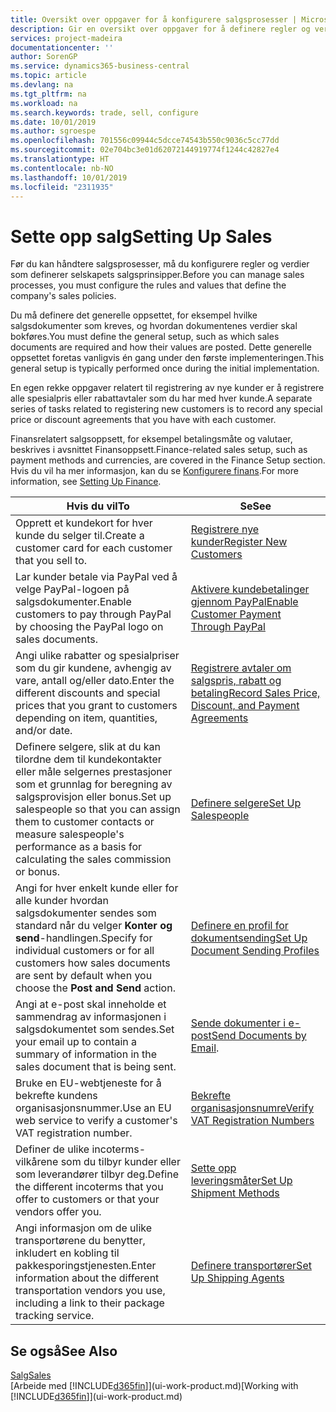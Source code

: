 ```yaml
---
title: Oversikt over oppgaver for å konfigurere salgsprosesser | Microsoft-dokumentasjon
description: Gir en oversikt over oppgaver for å definere regler og verdier som definerer salgsprinsipper og -prosesser.
services: project-madeira
documentationcenter: ''
author: SorenGP
ms.service: dynamics365-business-central
ms.topic: article
ms.devlang: na
ms.tgt_pltfrm: na
ms.workload: na
ms.search.keywords: trade, sell, configure
ms.date: 10/01/2019
ms.author: sgroespe
ms.openlocfilehash: 701556c09944c5dcce74543b550c9036c5cc77dd
ms.sourcegitcommit: 02e704bc3e01d62072144919774f1244c42827e4
ms.translationtype: HT
ms.contentlocale: nb-NO
ms.lasthandoff: 10/01/2019
ms.locfileid: "2311935"
---
```

# <a name="setting-up-sales"></a><span data-ttu-id="e8887-103">Sette opp salg</span><span class="sxs-lookup"><span data-stu-id="e8887-103">Setting Up Sales</span></span>
<span data-ttu-id="e8887-104">Før du kan håndtere salgsprosesser, må du konfigurere regler og verdier som definerer selskapets salgsprinsipper.</span><span class="sxs-lookup"><span data-stu-id="e8887-104">Before you can manage sales processes, you must configure the rules and values that define the company's sales policies.</span></span>

<span data-ttu-id="e8887-105">Du må definere det generelle oppsettet, for eksempel hvilke salgsdokumenter som kreves, og hvordan dokumentenes verdier skal bokføres.</span><span class="sxs-lookup"><span data-stu-id="e8887-105">You must define the general setup, such as which sales documents are required and how their values are posted.</span></span> <span data-ttu-id="e8887-106">Dette generelle oppsettet foretas vanligvis én gang under den første implementeringen.</span><span class="sxs-lookup"><span data-stu-id="e8887-106">This general setup is typically performed once during the initial implementation.</span></span>

<span data-ttu-id="e8887-107">En egen rekke oppgaver relatert til registrering av nye kunder er å registrere alle spesialpris eller rabattavtaler som du har med hver kunde.</span><span class="sxs-lookup"><span data-stu-id="e8887-107">A separate series of tasks related to registering new customers is to record any special price or discount agreements that you have with each customer.</span></span>

<span data-ttu-id="e8887-108">Finansrelatert salgsoppsett, for eksempel betalingsmåte og valutaer, beskrives i avsnittet Finansoppsett.</span><span class="sxs-lookup"><span data-stu-id="e8887-108">Finance-related sales setup, such as payment methods and currencies, are covered in the Finance Setup section.</span></span> <span data-ttu-id="e8887-109">Hvis du vil ha mer informasjon, kan du se [Konfigurere finans](finance-setup-finance.md).</span><span class="sxs-lookup"><span data-stu-id="e8887-109">For more information, see [Setting Up Finance](finance-setup-finance.md).</span></span>

| <span data-ttu-id="e8887-110">Hvis du vil</span><span class="sxs-lookup"><span data-stu-id="e8887-110">To</span></span> | <span data-ttu-id="e8887-111">Se</span><span class="sxs-lookup"><span data-stu-id="e8887-111">See</span></span> |
| --- | --- |
| <span data-ttu-id="e8887-112">Opprett et kundekort for hver kunde du selger til.</span><span class="sxs-lookup"><span data-stu-id="e8887-112">Create a customer card for each customer that you sell to.</span></span> |[<span data-ttu-id="e8887-113">Registrere nye kunder</span><span class="sxs-lookup"><span data-stu-id="e8887-113">Register New Customers</span></span>](sales-how-register-new-customers.md) |
| <span data-ttu-id="e8887-114">Lar kunder betale via PayPal ved å velge PayPal-logoen på salgsdokumenter.</span><span class="sxs-lookup"><span data-stu-id="e8887-114">Enable customers to pay through PayPal by choosing the PayPal logo on sales documents.</span></span> |[<span data-ttu-id="e8887-115">Aktivere kundebetalinger gjennom PayPal</span><span class="sxs-lookup"><span data-stu-id="e8887-115">Enable Customer Payment Through PayPal</span></span>](sales-how-enable-payment-service-extensions.md) |
| <span data-ttu-id="e8887-116">Angi ulike rabatter og spesialpriser som du gir kundene, avhengig av vare, antall og/eller dato.</span><span class="sxs-lookup"><span data-stu-id="e8887-116">Enter the different discounts and special prices that you grant to customers depending on item, quantities, and/or date.</span></span> |[<span data-ttu-id="e8887-117">Registrere avtaler om salgspris, rabatt og betaling</span><span class="sxs-lookup"><span data-stu-id="e8887-117">Record Sales Price, Discount, and Payment Agreements</span></span>](sales-how-record-sales-price-discount-payment-agreements.md) |
| <span data-ttu-id="e8887-118">Definere selgere, slik at du kan tilordne dem til kundekontakter eller måle selgernes prestasjoner som et grunnlag for beregning av salgsprovisjon eller bonus.</span><span class="sxs-lookup"><span data-stu-id="e8887-118">Set up salespeople so that you can assign them to customer contacts or measure salespeople's performance as a basis for calculating the sales commission or bonus.</span></span> |[<span data-ttu-id="e8887-119">Definere selgere</span><span class="sxs-lookup"><span data-stu-id="e8887-119">Set Up Salespeople</span></span>](sales-how-setup-salespeople.md) |
| <span data-ttu-id="e8887-120">Angi for hver enkelt kunde eller for alle kunder hvordan salgsdokumenter sendes som standard når du velger **Konter og send**-handlingen.</span><span class="sxs-lookup"><span data-stu-id="e8887-120">Specify for individual customers or for all customers how sales documents are sent by default when you choose the **Post and Send** action.</span></span> |[<span data-ttu-id="e8887-121">Definere en profil for dokumentsending</span><span class="sxs-lookup"><span data-stu-id="e8887-121">Set Up Document Sending Profiles</span></span>](sales-how-setup-document-send-profiles.md) |
| <span data-ttu-id="e8887-122">Angi at e-post skal inneholde et sammendrag av informasjonen i salgsdokumentet som sendes.</span><span class="sxs-lookup"><span data-stu-id="e8887-122">Set your email up to contain a summary of information in the sales document that is being sent.</span></span> |<span data-ttu-id="e8887-123">[Sende dokumenter i e-post](ui-how-send-documents-email.md)</span><span class="sxs-lookup"><span data-stu-id="e8887-123">[Send Documents by Email](ui-how-send-documents-email.md).</span></span> |
|<span data-ttu-id="e8887-124">Bruke en EU-webtjeneste for å bekrefte kundens organisasjonsnummer.</span><span class="sxs-lookup"><span data-stu-id="e8887-124">Use an EU web service to verify a customer's VAT registration number.</span></span>|[<span data-ttu-id="e8887-125">Bekrefte organisasjonsnumre</span><span class="sxs-lookup"><span data-stu-id="e8887-125">Verify VAT Registration Numbers</span></span>](finance-setup-vat.md)|
|<span data-ttu-id="e8887-126">Definer de ulike incoterms-vilkårene som du tilbyr kunder eller som leverandører tilbyr deg.</span><span class="sxs-lookup"><span data-stu-id="e8887-126">Define the different incoterms that you offer to customers or that your vendors offer you.</span></span>|[<span data-ttu-id="e8887-127">Sette opp leveringsmåter</span><span class="sxs-lookup"><span data-stu-id="e8887-127">Set Up Shipment Methods</span></span>](sales-how-set-up-shipment-methods.md)|
|<span data-ttu-id="e8887-128">Angi informasjon om de ulike transportørene du benytter, inkludert en kobling til pakkesporingstjenesten.</span><span class="sxs-lookup"><span data-stu-id="e8887-128">Enter information about the different transportation vendors you use, including a link to their package tracking service.</span></span>|[<span data-ttu-id="e8887-129">Definere transportører</span><span class="sxs-lookup"><span data-stu-id="e8887-129">Set Up Shipping Agents</span></span>](sales-how-to-set-up-shipping-agents.md)|

## <a name="see-also"></a><span data-ttu-id="e8887-130">Se også</span><span class="sxs-lookup"><span data-stu-id="e8887-130">See Also</span></span>
[<span data-ttu-id="e8887-131">Salg</span><span class="sxs-lookup"><span data-stu-id="e8887-131">Sales</span></span>](sales-manage-sales.md)  
<span data-ttu-id="e8887-132">[Arbeide med [!INCLUDE[d365fin](includes/d365fin_md.md)]](ui-work-product.md)</span><span class="sxs-lookup"><span data-stu-id="e8887-132">[Working with [!INCLUDE[d365fin](includes/d365fin_md.md)]](ui-work-product.md)</span></span>
